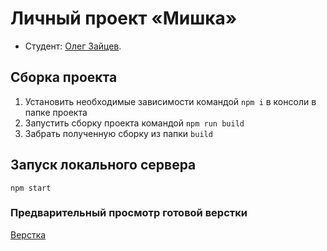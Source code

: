 # Личный проект «Мишка»
* Студент: [Олег Зайцев](https://up.htmlacademy.ru/adaptive/16/user/447487).

## Сборка проекта
1. Установить необходимые зависимости командой `npm i` в консоли в папке проекта
2. Запустить сборку проекта командой `npm run build`
3. Забрать полученную сборку из папки `build`

## Запуск локального сервера
`npm start`

### Предварительный просмотр готовой верстки
[Верстка](imozi.github.io/mishka/build)
